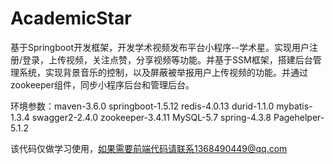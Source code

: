 # AcademicStar

基于Springboot开发框架，开发学术视频发布平台小程序--学术星。实现用户注册/登录，上传视频，关注点赞，分享视频等功能。并基于SSM框架，搭建后台管理系统，实现背景音乐的控制，以及屏蔽被举报用户上传视频的功能。并通过zookeeper组件，同步小程序后台和管理后台。

环境参数：maven-3.6.0
         springboot-1.5.12
         redis-4.0.13
         durid-1.1.0
         mybatis-1.3.4
         swagger2-2.4.0
         zookeeper-3.4.11
         MySQL-5.7
         spring-4.3.8
         Pagehelper-5.1.2
        
 该代码仅做学习使用，如果需要前端代码请联系1368490449@qq.com
